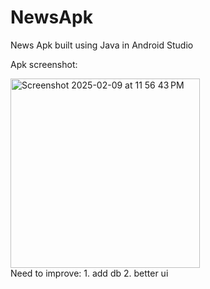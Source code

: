 # NewsApk
News Apk built using Java in Android Studio

Apk screenshot:

<img width="303" alt="Screenshot 2025-02-09 at 11 56 43 PM" src="https://github.com/user-attachments/assets/19d46259-1402-4dbe-b4fb-129f45352fca" />

<br>
Need to improve:
1. add db
2. better ui
